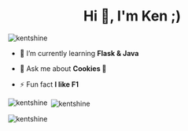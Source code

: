 <h1 align="center">Hi 👋, I'm Ken ;)</h1>
<p align="left"> <img src="https://komarev.com/ghpvc/?username=kentshine&label=Profile%20views&color=0e75b6&style=flat" alt="kentshine" /> </p>

- 🌱 I’m currently learning **Flask & Java**

- 💬 Ask me about **Cookies 🍪**

- ⚡ Fun fact **I like F1**




<p><img align="left" src="https://github-readme-stats.vercel.app/api/top-langs?username=kentshine&show_icons=true&locale=en&layout=compact" alt="kentshine" /></p>

<p>&nbsp;<img align="center" src="https://github-readme-stats.vercel.app/api?username=kentshine&show_icons=true&locale=en" alt="kentshine" /></p>

<p><img align="center" src="https://github-readme-streak-stats.herokuapp.com/?user=kentshine&" alt="kentshine" /></p>
